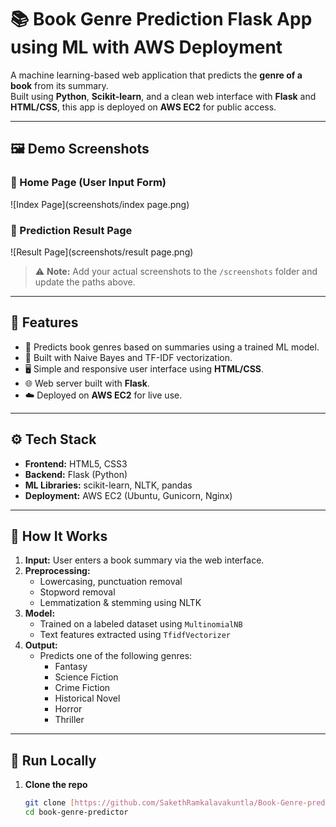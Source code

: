 # 📚 Book Genre Prediction Flask App using ML with AWS Deployment

A machine learning-based web application that predicts the **genre of a book** from its summary.  
Built using **Python**, **Scikit-learn**, and a clean web interface with **Flask** and **HTML/CSS**, this app is deployed on **AWS EC2** for public access.

---

## 🖼️ Demo Screenshots

### 🔹 Home Page (User Input Form)
![Index Page](screenshots/index page.png)

### 🔹 Prediction Result Page
![Result Page](screenshots/result page.png)

> ⚠️ **Note:** Add your actual screenshots to the `/screenshots` folder and update the paths above.

---

## 🚀 Features

- 📖 Predicts book genres based on summaries using a trained ML model.
- 🧠 Built with Naive Bayes and TF-IDF vectorization.
- 🖥️ Simple and responsive user interface using **HTML/CSS**.
- 🌐 Web server built with **Flask**.
- ☁️ Deployed on **AWS EC2** for live use.

---

## ⚙️ Tech Stack

- **Frontend:** HTML5, CSS3
- **Backend:** Flask (Python)
- **ML Libraries:** scikit-learn, NLTK, pandas
- **Deployment:** AWS EC2 (Ubuntu, Gunicorn, Nginx)

---

## 🧠 How It Works

1. **Input:** User enters a book summary via the web interface.
2. **Preprocessing:**
   - Lowercasing, punctuation removal
   - Stopword removal
   - Lemmatization & stemming using NLTK
3. **Model:**
   - Trained on a labeled dataset using `MultinomialNB`
   - Text features extracted using `TfidfVectorizer`
4. **Output:**
   - Predicts one of the following genres:
     - Fantasy
     - Science Fiction
     - Crime Fiction
     - Historical Novel
     - Horror
     - Thriller

---

## 🧪 Run Locally

1. **Clone the repo**
   ```bash
   git clone [https://github.com/SakethRamkalavakuntla/Book-Genre-predictor-app.git]
   cd book-genre-predictor
